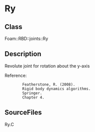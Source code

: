 # Ry 
## Class
Foam::RBD::joints::Ry

## Description
Revolute joint for rotation about the y-axis

Reference:
```
        Featherstone, R. (2008).
        Rigid body dynamics algorithms.
        Springer.
        Chapter 4.
```

## SourceFiles
Ry.C

